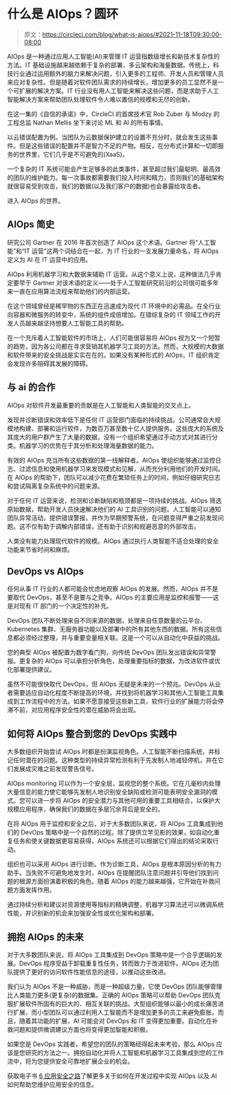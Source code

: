 # 什么是 AIOps？圆环

> 原文：<https://circleci.com/blog/what-is-aiops/#2021-11-18T09:30:00-08:00>

AIOps 是一种通过应用人工智能(AI)来管理 IT 运营指数级增长和新技术复杂性的方法。IT 基础设施越来越依赖于复杂的部署、多云架构和海量数据。传统上，科技行业通过运用额外的脑力来解决问题，引入更多的工程师、开发人员和管理人员来应对复杂性。但是随着对软件团队需求的持续增长，增加更多的员工显然不是一个可扩展的解决方案。IT 行业没有用人工智能来解决这些问题，而是求助于人工智能解决方案来帮助团队处理软件令人难以置信的规模和无尽的创新。

在这一集的《自信的承诺》中，CircleCI 的首席技术官 Rob Zuber 与 Modzy 的工程总监 Nathan Mellis 坐下来讨论 ML 和 AI 的所有事情。

以云错误配置为例。当团队为云数据保护建立的设置不充分时，就会发生这些事件。但是这些错误的配置并不是智力不足的产物。相反，在分布式计算和一切即服务的世界里，它们几乎是不可避免的(XaaS)。

一个复杂的 IT 系统可能会产生足够多的此类事件，甚至超过我们最聪明、最高效的团队的维护能力。每一次事故都需要我们投入时间和精力，否则我们的基础架构就很容易受到攻击，我们的数据(以及我们客户的数据)也会暴露给攻击者。

进入 AIOps 的世界。

## AIOps 简史

研究公司 Gartner 在 2016 年首次创造了 AIOps 这个术语。Gartner 将“人工智能”和“IT 运营”这两个词结合在一起，为 IT 行业的一支发展力量命名，将 AIOps 定义为 AI 在 IT 运营中的应用。

AIOps 利用机器学习和大数据来辅助 IT 运营。从这个意义上说，这种做法几乎肯定要早于 Gartner 对该术语的定义——处于人工智能研究前沿的公司很可能多年来一直在应用算法流程来帮助他们的内部运营。

在这个领域曾经是稀罕物的东西正在迅速成为现代 IT 环境中的必需品。在全行业向容器和微服务的转变中，系统的组件成倍增加。在错综复杂的 IT 领域工作的开发人员越来越坚持想要人工智能工具的帮助。

在一个充斥着人工智能软件的市场上，人们可能很容易将 AIOps 视为又一个短暂的趋势，因为各公司都在寻求营销其机器学习工具的方法。然而，大规模的大数据和软件带来的安全挑战是实实在在的。如果没有某种形式的 AIOps，IT 组织肯定会发现许多阻碍其发展的障碍。

## 与 ai 的合作

AIOps 对软件开发最重要的贡献是在人工智能和人类智能的交叉点上。

发现并诊断错误和效率低下是任何 IT 运营部门面临的持续挑战。公司通常会大规模地构建、部署和运行软件，为数百万甚至数十亿人提供服务。这些庞大的系统及其庞大的用户群产生了大量的数据，没有一个组织希望通过手动方式对其进行分类。机器学习的优势在于其分析和处理海量数据的能力。

有效的 AIOps 充当所有这些数据的第一线解释者。AIOps 使组织能够通过监控日志、过滤信息和使用机器学习来发现模式和见解，从而充分利用他们的开发时间。在 AIOps 的帮助下，团队可以减少花费在繁琐任务上的时间，例如仔细研究日志和尝试隔离复杂系统中的问题来源。

对于任何 IT 运营来说，检测和诊断缺陷和瓶颈都是一项持续的挑战。AIOps 筛选原始数据，帮助开发人员快速解决他们的 AI 工具识别的问题。人工智能可以通知团队异常活动，提供错误警报，并作为早期预警系统，在问题变得严重之前发现问题。这不仅有助于调解内部错误，还有助于识别和规避恶意的外部攻击。

人类没有能力处理现代软件的规模。AIOps 通过执行人类智能不适合处理的安全功能来节省时间和麻烦。

## DevOps vs AIOps

任何从事 IT 行业的人都可能会忧虑地观察 AIOps 的发展。然而，AIOps 并不是要取代 DevOps，甚至不是要与之竞争。AIOps 的主要应用是监控和报警——这是对现有 IT 部门的一个决定性的补充。

DevOps 团队不断处理来自不同来源的数据，处理来自任意数量的云平台、Kubernetes 集群、无服务器功能以及部署中的所有其他东西的数据。所有这些信息都必须经过整理，并与重要变量相关联。这是一个可以从自动化中获益的挑战。

您的典型 AIOps 被配置为数字看门狗，向传统 DevOps 团队发出错误和异常警报。更复杂的 AIOps 可以承担分析角色，处理重要指标的数据，为改进软件或优化部署提供建议。

虽然不可能很快取代 DevOps，但 AIOps 无疑是未来的一个预兆。DevOps 从业者需要适应自动化程度不断提高的环境，并找到将机器学习和其他人工智能工具集成到工作流程中的方法。如果不愿意接受这些新工具，软件行业的扩展能力将会停滞不前，对应用程序安全性的潜在威胁将会出现。

## 如何将 AIOps 整合到您的 DevOps 实践中

大多数组织开始尝试 AIOps 时都是扮演监视角色。人工智能不断扫描系统，并标记任何潜在的问题。这种类型的持续异常检测有利于先发制人地减轻停机，并在它们发展成灾难之前发现警告信号。

AIOps monitoring 可以作为一个安全层，监视您的整个系统。它在几毫秒内处理大量信息的能力使它能够先发制人地识别安全缺陷或检测可能表明安全漏洞的模式。您可以进一步将 AIOps 的安全潜力与其他可用的重要工具相结合，以保护大规模应用程序，确保我们的数据在多层冗余背后是安全的。

在将 AIOps 用于监控和安全之后，对于大多数团队来说，将 AIOps 工具集成到他们的 DevOps 策略中是一个自然的过程。除了提供立竿见影的效果，如自动化重复任务和使关键数据更容易获得，AIOps 系统还可以根据它们得出的结论采取行动。

组织也可以采用 AIOps 进行诊断。作为诊断工具，AIOps 是根本原因分析的有力助手。当失败不可避免地发生时，AIOps 在提醒团队注意问题并引导他们找到问题的根源方面扮演着积极的角色。随着 AIOps 的能力越来越强，它开始在补救问题方面发挥作用。

通过持续分析和建议对资源使用等指标的精确调整，机器学习算法还可以微调系统性能，并识别新的机会来加强安全性或优化架构和部署。

## 拥抱 AIOps 的未来

对于大多数团队来说，将 AIOps 工具集成到 DevOps 策略中是一个合乎逻辑的发展。DevOps 程序受益于卸载重复性任务，转而致力于改进软件。AIOps 还为团队提供了更好的访问软件性能信息的途径，以推动这些改进。

我们认为 AIOps 不是一种威胁，而是一种超级力量，它使 DevOps 团队能够管理比人类能力更多(更复杂)的数据集。正确的 AIOps 策略可以帮助 DevOps 团队克服扩展软件所固有的巨大的、相互关联的挑战。大型组织能够以最小的成长痛苦进行扩展，而小型团队可以通过利用人工智能而不是增加更多的员工来避免膨胀。而且，随着其功能的扩展，AI 可能会对 DevOps 和 IT 变得更加重要。自动化在补救问题和提供微调建议方面也将变得更加智能和积极。

如果您是 DevOps 实践者，希望您的团队的策略经得起未来考验，那么 AIOps 应该是您研究的方法之一。拥抱自动化并将人工智能和机器学习工具集成到您的工作流中，将为您提供安全可靠地扩展企业的机会。

获取电子书 [6 应用安全之路](https://circleci.com/resources/6-paths-to-app-security/)了解更多关于如何在开发过程中实现 AIOps 以及 AI 如何帮助您维护应用安全的信息。